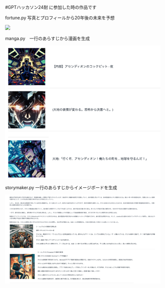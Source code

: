 #GPTハッカソン24耐 に参加した時の作品です

fortune.py   写真とプロフィールから20年後の未来を予想

![](fortune.png)

manga.py　一行のあらすじから漫画を生成

![](manga.png)


storymaker.py 一行のあらすじからイメージボードを生成

![](storymaker.png)

